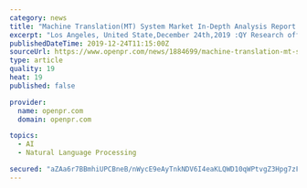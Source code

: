 ```yaml
---
category: news
title: "Machine Translation(MT) System Market In-Depth Analysis Report 2019"
excerpt: "Los Angeles, United State,December 24th,2019 :QY Research offers an overarching research and analysis-based study on the global Machine Translation(MT) System Market , covering growth prospects, market development potential, profitability, supply and ..."
publishedDateTime: 2019-12-24T11:15:00Z
sourceUrl: https://www.openpr.com/news/1884699/machine-translation-mt-system-market-in-depth-analysis
type: article
quality: 19
heat: 19
published: false

provider:
  name: openpr.com
  domain: openpr.com

topics:
  - AI
  - Natural Language Processing

secured: "aZAa6r7BBmhiUPCBneB/nWycE9eAyTnkNDV6I4eaKLQWD10qWPtvgZ3Hpg7zFBzeWQq8CgLySl0DYA5DQ/teOpemDxDVbWn+FAYyootnwwiuS36Y1iJwi0kCMW28bOUDoswz2F2pq2y2tIz+OzFQvhi6PwvhpSco7DLk8g7uFkUdeH8q0kxdiM0aKysXIVEEmYgRlbLy6WO5teQO+lobZWlagAgNTpbQwIaMqtdCFCFckk6GxP7mBJluhAgdeleQQSyuAnxS9VGRZ7dOimj3caqbut54E8cbOzLEzk50EEs=;PVzNEZjX1gFOw1lGM5QNCw=="
---
```


